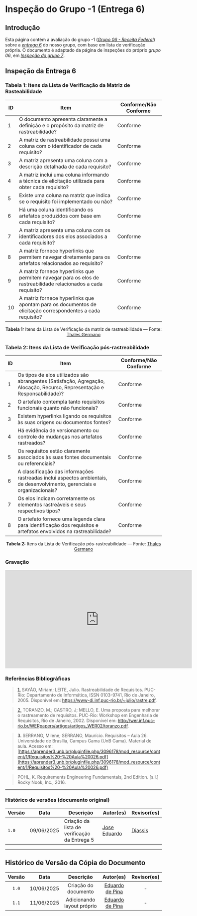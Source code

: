 # Inspeção do Grupo -1 (Entrega 6)

## Introdução

Esta página contém a avaliação do grupo -1 ([*Grupo 06 - Receita Federal*](https://github.com/Requisitos-de-Software/2025.1-ReceitaFederal)) sobre a [*entrega 6*](https://requisitos-de-software.github.io/2025.1-FGTS/Entregas/Entrega-6/) do nosso grupo, com base em lista de verificação própria. O documento é adaptado da página de inspeções do próprio *grupo 06*, em [*Inspeção do grupo 7*](https://requisitos-de-software.github.io/2025.1-ReceitaFederal/inspecao/entrega05/inspecao-grupo7-5/).

## Inspeção da Entrega 6

### Tabela 1: Itens da Lista de Verificação da Matriz de Rasteabilidade

| ID  | Item  | Conforme/Não Conforme |
|-----|-----------------------------------------------------------------------------------------------------------------------------------------------------------------------|------------------------|
| 1   | O documento apresenta claramente a definição e o propósito da matriz de rastreabilidade?         |      Conforme              |
| 2   | A matriz de rastreabilidade possui uma coluna com o identificador de cada requisito?               |        Conforme               |
| 3   | A matriz apresenta uma coluna com a descrição detalhada de cada requisito?               |          Conforme             |
| 4   | A matriz inclui uma coluna informando a técnica de elicitação utilizada para obter cada requisito?               |     Conforme                |
| 5   | Existe uma coluna na matriz que indica se o requisito foi implementado ou não?                     |            Conforme              |
| 6   | Há uma coluna identificando os artefatos produzidos com base em cada requisito?               |              Conforme           |
| 7   | A matriz apresenta uma coluna com os identificadores dos elos associados a cada requisito?               |         Conforme               |
| 8   | A matriz fornece hyperlinks que permitem navegar diretamente para os artefatos relacionados ao requisito?               |     Conforme                    |
| 9   | A matriz fornece hyperlinks que permitem navegar para os elos de rastreabilidade relacionados a cada requisito?          |    Conforme                  |
| 10  | A matriz fornece hyperlinks que apontam para os documentos de elicitação correspondentes a cada requisito?               |      Conforme                |

<p align="center"><strong>Tabela 1:</strong> Itens da Lista de Verificação da matriz de rastreabilidade — Fonte: <a href="https://github.com/thalesgvl">Thales Germano</a></p>



### Tabela 2: Itens da Lista de Verificação pós-rastreabilidade

| ID  | Item | Conforme/Não Conforme |
|-----|------------------------------------------------------------------------------------------------------------------------------------------------|------------------------|
| 1   | Os tipos de elos utilizados são abrangentes (Satisfação, Agregação, Alocação, Recurso, Representação e Responsabilidade)?           | Conforme  |
| 2   | O artefato contempla tanto requisitos funcionais quanto não funcionais?                                  | Conforme    |
| 3   | Existem hyperlinks ligando os requisitos às suas origens ou documentos fontes?                                      | Conforme    |
| 4   | Há evidência de versionamento ou controle de mudanças nos artefatos rastreados?                                  | Conforme    |
| 5   | Os requisitos estão claramente associados às suas fontes documentais ou referenciais?                                |  Conforme   |
| 6   | A classificação das informações rastreadas inclui aspectos ambientais, de desenvolvimento, gerenciais e organizacionais?                | Conforme    |
| 7   | Os elos indicam corretamente os elementos rastreáveis e seus respectivos tipos?                                       | Conforme    |
| 8   | O artefato fornece uma legenda clara para identificação dos requisitos e artefatos envolvidos na rastreabilidade?                          |  Conforme  |

<p align="center"><strong>Tabela 2:</strong> Itens da Lista de Verificação pós-rastreabilidade — Fonte: <a href="https://github.com/thalesgvl">Thales Germano</a></p>

### Gravação 


<iframe width="600" height="315" 
        src="https://www.youtube.com/embed/64MJStyvbvk" 
        frameborder="0" 
        allow="accelerometer; autoplay; clipboard-write; encrypted-media; gyroscope; picture-in-picture; web-share" 
        referrerpolicy="strict-origin-when-cross-origin" 
        allowfullscreen>
</iframe>


### Referências Bibliográficas

> <a id="anchor_1" href="#REF1">1.</a> SAYÃO, Miriam; LEITE, Julio. Rastreabilidade de Requisitos. PUC-Rio: Departamento de Informática, ISSN 0103-9741, Rio de Janeiro, 2005. Disponível em: https://www-di.inf.puc-rio.br/~julio/rastre.pdf.

> <a id="anchor_2" href="#REF2">2.</a> TORANZO, M.; CASTRO, J; MELLO, E. Uma proposta para melhorar o rastreamento de requisitos. PUC-Rio: Workshop em Engenharia de Requisitos, Rio de Janeiro, 2002. Disponível em: http://wer.inf.puc-rio.br/WERpapers/artigos/artigos_WER02/toranzo.pdf.

> <a>3.</a> SERRANO, Milene; SERRANO, Maurício. Requisitos – Aula 26. Universidade de Brasília, Campus Gama (UnB Gama). Material de aula. Acesso em: [https://aprender3.unb.br/pluginfile.php/3096178/mod_resource/content/1/Requisitos%20-%20Aula%20026.pdf](https://aprender3.unb.br/pluginfile.php/3096178/mod_resource/content/1/Requisitos%20-%20Aula%20026.pdf)
>

> <a id="FTF2Ref" href="#FTF3"></a> POHL, K. Requirements Engineering Fundamentals, 2nd Edition. [s.l.] Rocky Nook, Inc., 2016. 

---

### Histórico de versões (documento original)
|Versão |   Data  | Descrição | Autor(es) | Revisor(es)|
|------ | ---- | ------ | ---------- | ----------|
|`1.0` | 09/06/2025 | Criação da lista de verificação da Entrega 5 | [Jose Eduardo](https://github.com/jevprado) | [Diassis](https://github.com/Diaxiz) | 



---

## Histórico de Versão da Cópia do Documento

| Versão | Data | Descrição | Autor(es) | Revisor(es) |
| :-: | :-: | :-: | :-: | :-: |
| `1.0` | 10/06/2025 | Criação do documento | [Eduardo de Pina](https://github.com/eduardodpms) | - |
| `1.1` | 11/06/2025 | Adicionando layout próprio | [Eduardo de Pina](https://github.com/eduardodpms) | - |
